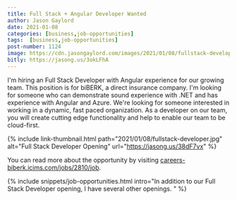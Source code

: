 ```yaml
---
title: Full Stack + Angular Developer Wanted
author: Jason Gaylord
date: 2021-01-08
categories: [business,job-opportunities]
tags:  [business,job-opportunities]
post-number: 1124
image: https://cdn.jasongaylord.com/images/2021/01/08/fullstack-developer.jpg
bitly: https://jasong.us/3okLFhA
---
```


I'm hiring an Full Stack Developer with Angular experience for our growing team. This position is for biBERK, a direct insurance company. I'm looking for someone who can demonstrate sound experience with .NET and has experience with Angular and Azure. We're looking for someone interested in working in a dynamic, fast paced organization. As a developer on our team, you will create cutting edge functionality and help to enable our team to be cloud-first. 

{% include link-thumbnail.html path="2021/01/08/fullstack-developer.jpg" alt="Full Stack Developer Opening" url="https://jasong.us/38dF7vx" %}

You can read more about the opportunity by visiting [careers-biberk.icims.com/jobs/2810/job](https://jasong.us/38dF7vx).

{% include snippets/job-opportunities.html intro="In addition to our Full Stack Developer opening, I have several other openings. " %}